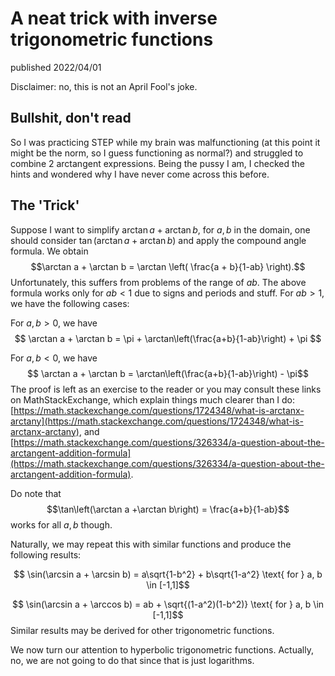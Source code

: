 # A neat trick with inverse trigonometric functions
published 2022/04/01

Disclaimer: no, this is not an April Fool's joke.

## Bullshit, don't read

So I was practicing STEP while my brain was malfunctioning (at this point it might be the norm, so I guess functioning as normal?) and struggled to combine 2 arctangent expressions. Being the pussy I am, I checked the hints and wondered why I have never come across this before.

## The 'Trick'
Suppose I want to simplify $\arctan a + \arctan b$, for $a, b$ in the domain, one should consider $\tan(\arctan a + \arctan b)$ and apply the compound angle formula. We obtain
$$\arctan a + \arctan b = \arctan \left( \frac{a + b}{1-ab} \right).$$
Unfortunately, this suffers from problems of the range of $ab$. The above formula works only for $ab<1$ due to signs and periods and stuff. For $ab > 1$, we have the following cases:

For $a,b>0$, we have 
$$ \arctan a + \arctan b = \pi + \arctan\left(\frac{a+b}{1-ab}\right) + \pi $$

For $a,b<0$, we have
$$ \arctan a + \arctan b = \arctan\left(\frac{a+b}{1-ab}\right) - \pi$$
The proof is left as an exercise to the reader or you may consult these links on MathStackExchange, which explain things much clearer than I do: [https://math.stackexchange.com/questions/1724348/what-is-arctanx-arctany](https://math.stackexchange.com/questions/1724348/what-is-arctanx-arctany), and [https://math.stackexchange.com/questions/326334/a-question-about-the-arctangent-addition-formula](https://math.stackexchange.com/questions/326334/a-question-about-the-arctangent-addition-formula).

Do note that 
$$\tan\left(\arctan a +\arctan b\right) = \frac{a+b}{1-ab}$$
works for all $a, b$ though.

Naturally, we may repeat this with similar functions and produce the following results:

$$ \sin(\arcsin a + \arcsin b) = a\sqrt{1-b^2} + b\sqrt{1-a^2} \text{ for } a, b \in [-1,1]$$

$$ \sin(\arcsin a + \arccos b) = ab + \sqrt{(1-a^2)(1-b^2)} \text{ for } a, b \in [-1,1]$$
Similar results may be derived for other trigonometric functions.

We now turn our attention to hyperbolic trigonometric functions. Actually, no, we are not going to do that since that is just logarithms.
